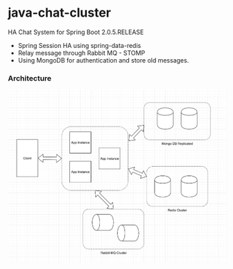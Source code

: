 # java-chat-cluster


HA Chat System for Spring Boot 2.0.5.RELEASE

* Spring Session HA using spring-data-redis
* Relay message through Rabbit MQ - STOMP
* Using MongoDB for authentication and store old messages.

### Architecture

![Java Clustering and Scalability](/images/hl-architecture.png)
